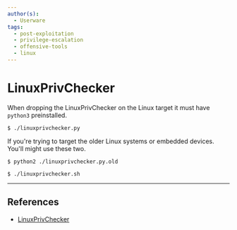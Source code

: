 ```yaml
---
author(s):
  - Userware
tags:
  - post-exploitation
  - privilege-escalation
  - offensive-tools
  - linux
---
```

# LinuxPrivChecker

When dropping the LinuxPrivChecker on the Linux target it must have `python3` preinstalled.

```
$ ./linuxprivchecker.py
```

If you're trying to target the older Linux systems or embedded devices. You'll might use these two.

```
$ python2 ./linuxprivchecker.py.old

$ ./linuxprivchecker.sh
```

---
## References

- [LinuxPrivChecker](https://github.com/linted/linuxprivchecker)